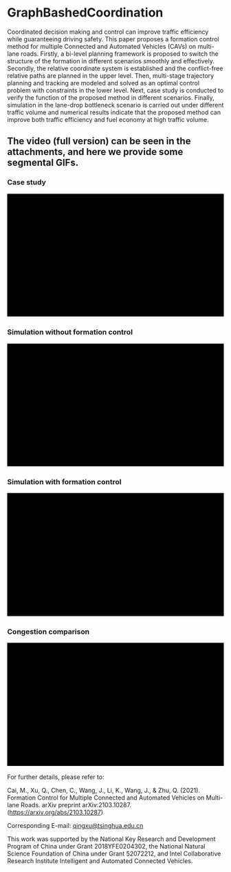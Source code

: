 # GraphBashedCoordination

Coordinated decision making and control can improve traffic efficiency while guaranteeing driving safety. This paper proposes a formation control method for multiple Connected and Automated Vehicles (CAVs) on multi-lane roads. Firstly, a bi-level planning framework is proposed to switch the structure of the formation in different scenarios smoothly and effectively. Secondly, the relative coordinate system is established and the conflict-free relative paths are planned in the upper level. Then, multi-stage trajectory planning and tracking are modeled and solved as an optimal control problem with constraints in the lower level. Next, case study is conducted to verify the function of the proposed method in different scenarios. Finally, simulation in the lane-drop bottleneck scenario is carried out under different traffic volume and numerical results indicate that the proposed method can improve both traffic efficiency and fuel economy at high traffic volume.

## The video (full version) can be seen in the attachments, and here we provide some segmental GIFs.

### Case study
<img src="https://github.com/cmc623/Multi-lane-formation-control/blob/main/GIF%20case%20study.gif" width="700" />

### Simulation without formation control
<img src="https://github.com/cmc623/Multi-lane-formation-control/blob/main/GIF%20without%20formation%20control.gif" width="700" />

### Simulation with formation control
<img src="https://github.com/cmc623/Multi-lane-formation-control/blob/main/GIF%20with%20formation%20control.gif" width="700" />

### Congestion comparison
<img src="https://github.com/cmc623/Multi-lane-formation-control/blob/main/GIF%20congestion%20comparison.gif" width="700" />

For further details, please refer to:

Cai, M., Xu, Q., Chen, C., Wang, J., Li, K., Wang, J., & Zhu, Q. (2021). Formation Control for Multiple Connected and Automated Vehicles on Multi-lane Roads. arXiv preprint arXiv:2103.10287. (https://arxiv.org/abs/2103.10287)


Corresponding E-mail: qingxu@tsinghua.edu.cn

This work was supported by the National Key Research and Development Program of China under Grant 2018YFE0204302, the National Natural Science Foundation of China under Grant 52072212, and Intel Collaborative Research Institute Intelligent and Automated Connected Vehicles. 

